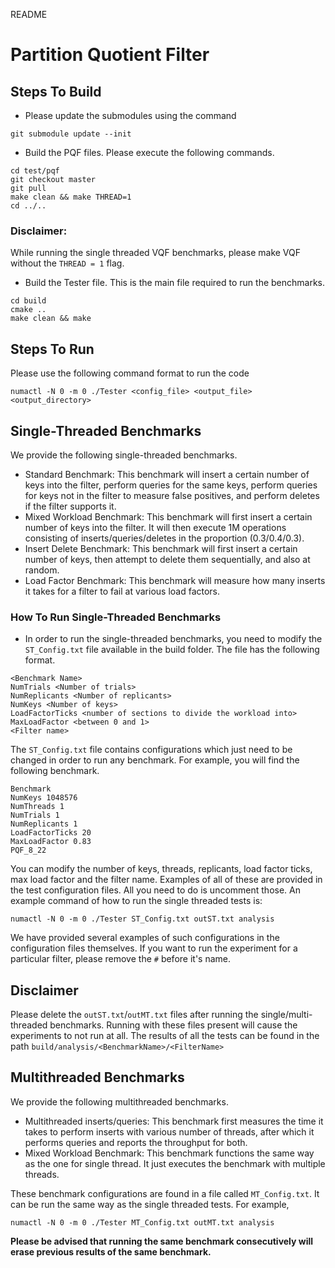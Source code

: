 README
# Partition Quotient Filter

## Steps To Build
- Please update the submodules using the command 
```shell
git submodule update --init
```
- Build the PQF files. Please execute the following commands.
```shell
cd test/pqf
git checkout master
git pull
make clean && make THREAD=1
cd ../..
```
### Disclaimer:
While running the single threaded VQF benchmarks, please make VQF without the ```THREAD = 1``` flag.
- Build the Tester file. This is the main file required to run the benchmarks.
```shell
cd build
cmake ..
make clean && make
```

## Steps To Run
Please use the following command format to run the code
```shell
numactl -N 0 -m 0 ./Tester <config_file> <output_file> <output_directory>
```
## Single-Threaded Benchmarks
We provide the following single-threaded benchmarks.
- Standard Benchmark: This benchmark will insert a certain number of keys into the filter, perform queries for the same keys, perform queries for keys not in the filter to measure false positives, and perform deletes if the filter supports it.
- Mixed Workload Benchmark: This benchmark will first insert a certain number of keys into the filter. It will then execute 1M operations consisting of inserts/queries/deletes in the proportion (0.3/0.4/0.3).
- Insert Delete Benchmark: This benchmark will first insert a certain number of keys, then attempt to delete them sequentially, and also at random.
- Load Factor Benchmark: This benchmark will measure how many inserts it takes for a filter to fail at various load factors.
### How To Run Single-Threaded Benchmarks
- In order to run the single-threaded benchmarks, you need to modify the ```ST_Config.txt``` file available in the build folder. The file has the following format.
```text
<Benchmark Name>
NumTrials <Number of trials>
NumReplicants <Number of replicants>
NumKeys <Number of keys>
LoadFactorTicks <number of sections to divide the workload into>
MaxLoadFactor <between 0 and 1>
<Filter name>
```
The ```ST_Config.txt``` file contains configurations which just need to be changed in order to run any benchmark. For example, you will find the following benchmark.
```text
Benchmark
NumKeys 1048576
NumThreads 1
NumTrials 1
NumReplicants 1
LoadFactorTicks 20
MaxLoadFactor 0.83
PQF_8_22
```
You can modify the number of keys, threads, replicants, load factor ticks, max load factor and the filter name. Examples of all of these are provided in the test configuration files. All you need to do is uncomment those. 
An example command of how to run the single threaded tests is:
```shell
numactl -N 0 -m 0 ./Tester ST_Config.txt outST.txt analysis
```

We have provided several examples of such configurations in the configuration files themselves. If you want to run the experiment for a particular filter, please remove the ```#``` before it's name.
## Disclaimer
Please delete the ```outST.txt```/```outMT.txt``` files after running the single/multi-threaded benchmarks. Running with these files present will cause the experiments to not run at all.
The results of all the tests can be found in the path ```build/analysis/<BenchmarkName>/<FilterName>```
## Multithreaded Benchmarks
We provide the following multithreaded benchmarks.
- Multithreaded inserts/queries: This benchmark first measures the time it takes to perform inserts with various number of threads, after which it performs queries and reports the throughput for both.
- Mixed Workload Benchmark: This benchmark functions the same way as the one for single thread. It just executes the benchmark with multiple threads.

These benchmark configurations are found in a file called ```MT_Config.txt```. It can be run the same way as the single threaded tests. For example,
```shell
numactl -N 0 -m 0 ./Tester MT_Config.txt outMT.txt analysis 
```
**Please be advised that running the same benchmark consecutively will erase previous results of the same benchmark.**
